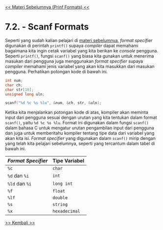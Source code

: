 [<< Materi Sebelumnya (Prinf Formats) <<](6.1-PrintFormat.md)

# 7.2. - Scanf Formats

Seperti yang sudah kalian pelajari di [materi sebelumnya](6.1-PrintFormat.md), _format specifier_ digunakan di perintah `printf()` supaya _compiler_ dapat memahami bagaimana kita ingin cetak variabel yang kita berikan ke _console_ pengguna. Seperti `printf()`, fungsi `scanf()` yang biasa kita gunakan untuk menerima masukan dari pengguna juga menggunakan _format specifier_ supaya _compiler_ memahami jenis variabel yang akan kita masukkan dari masukan pengguna. Perhatikan potongan kode di bawah ini.

```c
int num;
char ch;
char str[10];
unsigned long uln;

scanf("%d %c %s %lu", &num, &ch, str, &uln);
```

Ketika kita menjalankan potongan kode di atas, kompiler akan meminta input dari pengguna sesuai dengan urutan yang kita tentukan dalam format `scanf()`, yaitu `%d %c %s %lu`. Format ini digunakan dalam fungsi `scanf()` dalam bahasa C untuk mengatur urutan pengambilan input dari pengguna dan juga untuk memberitahu kompiler tentang tipe data dari variabel yang akan kita isi. _Format specifier_ yang digunakan dalam `scanf()` mirip dengan yang telah kita pelajari sebelumnya, seperti yang tercantum dalam tabel di bawah ini.

| _Format Specifier_ | Tipe Variabel |
| ------------------ | ------------- |
| `%c`               | `char`        |
| `%d` dan `%i`      | `int`         |
| `%ld` dan `%i`     | `long int`    |
| `%f`               | `float`       |
| `%lf`              | `double`      |
| `%s`               | `string`      |
| `%x`               | `hexadecimal` |

[>> Kembali >>](../README.md)